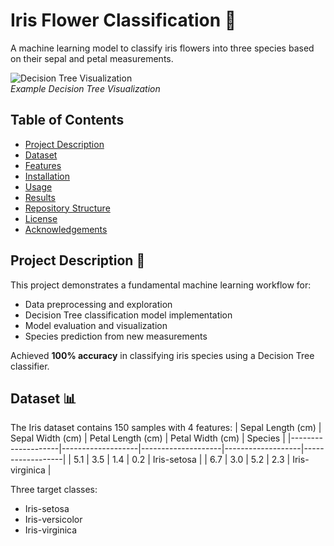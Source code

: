 # Iris Flower Classification 🌸

A machine learning model to classify iris flowers into three species based on their sepal and petal measurements.

![Decision Tree Visualization](https://www.researchgate.net/profile/Mohamed-Mahmoud-135/publication/352360235/figure/fig3/AS:1040430433787904@1625294720833/Example-of-a-decision-tree-classifier-for-the-Iris-dataset.ppm)  
*Example Decision Tree Visualization*

## Table of Contents
- [Project Description](#project-description)
- [Dataset](#dataset)
- [Features](#features)
- [Installation](#installation)
- [Usage](#usage)
- [Results](#results)
- [Repository Structure](#repository-structure)
- [License](#license)
- [Acknowledgements](#acknowledgements)

## Project Description 📖
This project demonstrates a fundamental machine learning workflow for:
- Data preprocessing and exploration
- Decision Tree classification model implementation
- Model evaluation and visualization
- Species prediction from new measurements

Achieved **100% accuracy** in classifying iris species using a Decision Tree classifier.

## Dataset 📊
The Iris dataset contains 150 samples with 4 features:
| Sepal Length (cm) | Sepal Width (cm) | Petal Length (cm) | Petal Width (cm) | Species         |
|--------------------|-------------------|--------------------|-------------------|------------------|
| 5.1                | 3.5               | 1.4                | 0.2               | Iris-setosa      |
| 6.7                | 3.0               | 5.2                | 2.3               | Iris-virginica   |

Three target classes:
- Iris-setosa
- Iris-versicolor 
- Iris-virginica
